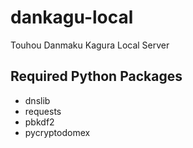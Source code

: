 # dankagu-local
Touhou Danmaku Kagura Local Server

## Required Python Packages
- dnslib
- requests
- pbkdf2
- pycryptodomex
